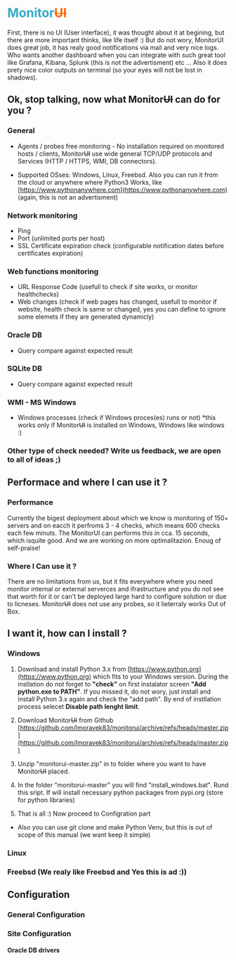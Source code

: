 # <span style="color:#37ABC8">Monitor</span><span style="color:#FF6600">~~UI~~</span>

First, there is no UI (User interface), it was thought about it at begining, but there are more important thinks, like life itself :) But do not wory, MonitorUI does great job, it has realy good notifications via mail and very nice logs. Who wants another dashboard when you can integrate with such great tool like Grafana, Kibana, Splunk (this is not the advertisment) etc ... Also it does prety nice color outputs on terminal (so your eyes will not be lost in shadows).

## Ok, stop talking, now what Monitor~~UI~~ can do for you ?

### General

* Agents / probes free monitoring - No installation required on monitored hosts / clients, Monitor~~UI~~ use wide general TCP/UDP protocols and Services (HTTP / HTTPS, WMI, DB connectors).

* Supported OSses: Windows, Linux, Freebsd. Also you can run it from the cloud or anywhere where Python3 Works, like [https://www.pythonanywhere.com](https://www.pythonanywhere.com) (again, this is not an advertisment)

### Network monitoring

* Ping
* Port (unlimited ports per host)
* SSL Certificate expiration check (configurable notification dates before certificates expiration)

### Web functions monitoring

* URL Response Code (usefull to check if site works, or monitor healthchecks)
* Web changes (check if web pages has changed, usefull to monitor if website, health check is same or changed, yes you can define to ignore some elemets if they are generated dynamicly)

### Oracle DB

* Query compare against expected result

### SQLite DB

* Query compare against expected result

### WMI - MS Windows

* Windows processes (check if Windows proces(es) runs or not) *this works only if Monitor~~UI~~ is installed on Windows, Windows like windows :)

### Other type of check needed? Write us feedback, we are open to all of ideas ;)

## Performace and where I can use it ?

### Performance

Currently the bigest deployment about which we know is monitoring of 150+ servers and on eacch it perfroms 3 - 4 checks, which means 600 checks each few minuts. The MonitorUI can performs this in cca. 15 seconds, which isquite good. And we are working on more optimalitazion. Enoug of self-praise!

### Where I Can use it ?

There are no limitations from us, but it fits everywhere where you need monitor internal or external serverces and ifrastructure and you do not see that worth for it or can't be deployed large hard to configure solution or due to licneses. Monitor~~UI~~ does not use any probes, so it lieterraly works Out of Box.

## I want it, how can I install ?

### Windows

1. Download and install Python 3.x from [https://www.python.org](https://www.python.org) which fits to your Windows version. During the instlation do not forget to **"check"** on first instalator screen **"Add python.exe to PATH"**. If you missed it, do not wory, just install and install Python 3.x again and check the "add path". By end of instllation process selecet **Disable path lenght limit**.

2. Download Monitor~~UI~~ from Github [https://github.com/lmoravek83/monitorui/archive/refs/heads/master.zip](https://github.com/lmoravek83/monitorui/archive/refs/heads/master.zip)

3. Unzip "monitorui-master.zip" in to folder where you want to have Monitor~~UI~~ placed.

4. In the folder "monitorui-master" you will find "install_windows.bat". Rund this sript. If will install necessary python packages from pypi.org (store for python libraries)

5. That is all :) Now proceed to Configration part

* Also you can use git clone and make Python Venv, but this is out of scope of this manual (we want keep it simple)

### Linux 

### Freebsd (We realy like Freebsd and Yes this is ad :))

## Configuration

### General Configuration

### Site Configuration

#### Oracle DB drivers

